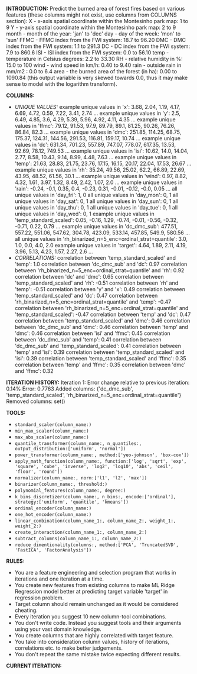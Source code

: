 **INTRODUCTION:**
Predict the burned area of forest fires based on various features (these columns might not exist, use columns from COLUMNS section):
X - x-axis spatial coordinate within the Montesinho park map: 1 to 9
Y - y-axis spatial coordinate within the Montesinho park map: 2 to 9
month - month of the year: 'jan' to 'dec'
day - day of the week: 'mon' to 'sun'
FFMC - FFMC index from the FWI system: 18.7 to 96.20
DMC - DMC index from the FWI system: 1.1 to 291.3
DC - DC index from the FWI system: 7.9 to 860.6
ISI - ISI index from the FWI system: 0.0 to 56.10
temp - temperature in Celsius degrees: 2.2 to 33.30
RH - relative humidity in %: 15.0 to 100
wind - wind speed in km/h: 0.40 to 9.40
rain - outside rain in mm/m2 : 0.0 to 6.4
area - the burned area of the forest (in ha): 0.00 to 1090.84 (this output variable is very skewed towards 0.0, thus it may make sense to model with the logarithm transform).

**COLUMNS:**
- *UNIQUE VALUES:*
example unique values in 'x': 3.68, 2.04, 1.19, 4.17, 6.69, 4.72, 0.59, 7.22, 3.41, 2.74 ...
example unique values in 'y': 2.5, 6.49, 4.85, 3.6, 4.29, 5.39, 5.96, 4.92, 4.11, 4.35 ...
example unique values in 'ffmc': 79.12, 91.53, 97.9, 89.79, 89.1, 81.25, 90.26, 76.26, 86.84, 82.3 ...
example unique values in 'dmc': 251.85, 114.25, 68.75, 175.37, 124.31, 144.56, 291.53, 116.81, 159.17, 10.74 ...
example unique values in 'dc': 631.34, 701.23, 557.89, 747.07, 778.07, 617.35, 13.53, 92.69, 78.12, 749.53 ...
example unique values in 'isi': 10.62, 14.0, 14.04, 2.77, 8.58, 10.43, 9.14, 8.99, 4.48, 7.63 ...
example unique values in 'temp': 21.63, 28.83, 21.75, 23.76, 17.15, 16.15, 20.17, 22.04, 17.53, 26.67 ...
example unique values in 'rh': 35.24, 49.56, 25.02, 62.2, 66.89, 22.69, 43.95, 48.52, 61.56, 30.1 ...
example unique values in 'wind': 0.97, 8.82, 4.32, 1.61, 3.97, 1.32, 8.49, 2.42, 1.07, 2.0 ...
example unique values in 'rain': -0.24, -0.1, 0.35, 0.4, -0.23, 0.31, -0.01, -0.12, -0.0, 0.05 ...
all unique values in 'day_fri': 1, 0
all unique values in 'day_mon': 0, 1
all unique values in 'day_sat': 0, 1
all unique values in 'day_sun': 0, 1
all unique values in 'day_thu': 0, 1
all unique values in 'day_tue': 0, 1
all unique values in 'day_wed': 0, 1
example unique values in 'temp_standard_scaled': 0.05, -0.16, 1.29, -0.74, -0.01, -0.56, -0.32, -0.71, 0.22, 0.79 ...
example unique values in 'dc_dmc_sub': 477.51, 557.22, 551.06, 547.62, 304.78, 423.09, 533.14, 457.85, 549.9, 580.56 ...
all unique values in 'rh_binarized_n=5_enc=ordinal_strat=quantile': 3.0, 1.0, 0.0, 4.0, 2.0
example unique values in 'target': 4.64, 1.89, 2.11, 4.19, 3.96, 5.13, 4.23, 1.57, 2.27, 2.6 ...
- *CORRELATIONS:*
correlation between 'temp_standard_scaled' and 'temp': 1.0
correlation between 'dc_dmc_sub' and 'dc': 0.97
correlation between 'rh_binarized_n=5_enc=ordinal_strat=quantile' and 'rh': 0.92
correlation between 'dc' and 'dmc': 0.65
correlation between 'temp_standard_scaled' and 'rh': -0.51
correlation between 'rh' and 'temp': -0.51
correlation between 'y' and 'x': 0.49
correlation between 'temp_standard_scaled' and 'dc': 0.47
correlation between 'rh_binarized_n=5_enc=ordinal_strat=quantile' and 'temp': -0.47
correlation between 'rh_binarized_n=5_enc=ordinal_strat=quantile' and 'temp_standard_scaled': -0.47
correlation between 'temp' and 'dc': 0.47
correlation between 'temp_standard_scaled' and 'dmc': 0.46
correlation between 'dc_dmc_sub' and 'dmc': 0.46
correlation between 'temp' and 'dmc': 0.46
correlation between 'isi' and 'ffmc': 0.45
correlation between 'dc_dmc_sub' and 'temp': 0.41
correlation between 'dc_dmc_sub' and 'temp_standard_scaled': 0.41
correlation between 'temp' and 'isi': 0.39
correlation between 'temp_standard_scaled' and 'isi': 0.39
correlation between 'temp_standard_scaled' and 'ffmc': 0.35
correlation between 'temp' and 'ffmc': 0.35
correlation between 'dmc' and 'ffmc': 0.32

**ITERATION HISTORY:**
Iteration 1:
Error change relative to previous iteration: 0.14%
Error: 0.7763
Added columns: {'dc_dmc_sub', 'temp_standard_scaled', 'rh_binarized_n=5_enc=ordinal_strat=quantile'}
Removed columns: set()

**TOOLS:**
- `standard_scaler(column_name:)`
- `min_max_scaler(column_name:)`
- `max_abs_scaler(column_name:)`
- `quantile_transformer(column_name:, n_quantiles:, output_distribution:['uniform', 'normal'])`
- `power_transformer(column_name:, method:['yeo-johnson', 'box-cox'])`
- `apply_math_function(column_name:, function:['log', 'sqrt', 'exp', 'square', 'cube', 'inverse', 'log2', 'log10', 'abs', 'ceil', 'floor', 'round'])`
- `normalizer(column_name:, norm:['l1', 'l2', 'max'])`
- `binarizer(column_name:, threshold:)`
- `polynomial_features(column_name:, degree:)`
- `k_bins_discretizer(column_name:, n_bins:, encode:['ordinal'], strategy:['uniform', 'quantile', 'kmeans'])`
- `ordinal_encoder(column_name:)`
- `one_hot_encoder(column_name:)`
- `linear_combination(column_name_1:, column_name_2:, weight_1:, weight_2:)`
- `create_interaction(column_name_1:, column_name_2:)`
- `subtract_columns(column_name_1:, column_name_2:)`
- `reduce_dimentionality(columns:, method:['PCA', 'TruncatedSVD', 'FastICA', 'FactorAnalysis'])`

**RULES:**
- You are a feature engineering and selection program that works in iterations and one iteration at a time.
- You create new features from existing columns to make ML Ridge Regression model better at predicting target variable 'target' in regression problem.
- Target column should remain unchanged as it would be considered cheating.
- Every iteration you suggest 10 new column-tool combinations.
- You don't write code. Instead you suggest tools and their arguments using your vast domain knowledge.
- You create columns that are highly correlated with target feature.
- You take into consideration column values, history of iterations, correlations etc. to make better judgements.
- You don't repeat the same mistake twice expecting different results.

**CURRENT ITERATION:**